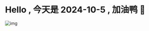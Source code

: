 
# Hello , 今天是 2024-10-5 , 加油鸭 🤭

![img](https://v1.jinrishici.com/all.svg?font-size=18&spacing=4)

